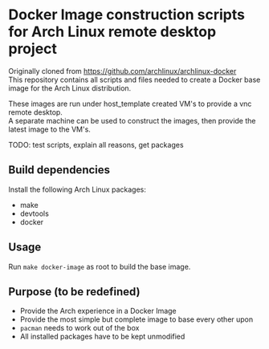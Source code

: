 # Docker Image construction scripts for Arch Linux remote desktop project
Originally cloned from https://github.com/archlinux/archlinux-docker  
This repository contains all scripts and files needed to create a Docker base image for the Arch Linux distribution.  

These images are run under host_template created VM's to provide a vnc remote desktop.  
A separate machine can be used to construct the images, then provide the latest image to the VM's.  

TODO: test scripts, explain all reasons, get packages

## Build dependencies
Install the following Arch Linux packages:
* make
* devtools
* docker
## Usage
Run `make docker-image` as root to build the base image.
## Purpose (to be redefined)
* Provide the Arch experience in a Docker Image
* Provide the most simple but complete image to base every other upon
* `pacman` needs to work out of the box
* All installed packages have to be kept unmodified

